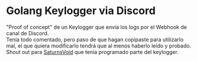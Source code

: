 # Golang Keylogger via Discord
"Proof of concept" de un Keylogger que envía los logs por el Webhook de canal de Discord.<br/>
Tenía todo comentado, pero paso de que hagan copipaste para utilizarlo mal, el que quiera modificarlo tendrá que al menos haberlo leído y probado.<br/>
Shout out para [SaturnsVoid](https://github.com/SaturnsVoid/Windows-KeyLogger) que tenía programado parte del keylogger.

